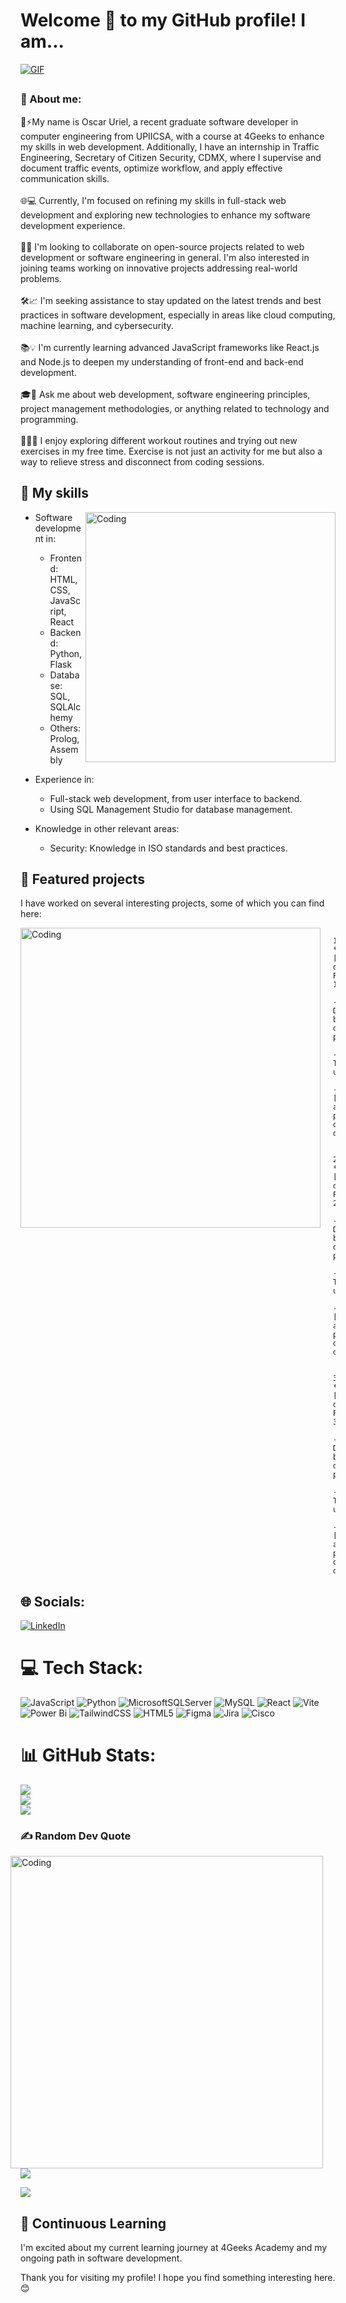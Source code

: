 # Welcome 👋 to my GitHub profile! I am... 
[![GIF](https://i.redd.it/thj41ymmh0351.gif)](https://i.redd.it/thj41ymmh0351.gif)

## 
### 💫 About me:
🔭⚡My name is Oscar Uriel, a recent graduate software developer in computer engineering from UPIICSA, with a course at 4Geeks to enhance my skills in web development. Additionally, I have an internship in Traffic Engineering, Secretary of Citizen Security, CDMX, where I supervise and document traffic events, optimize workflow, and apply effective communication skills.<br><br>
🌐💻 Currently, I'm focused on refining my skills in full-stack web development and exploring new technologies to enhance my software development experience.<br><br>
🤝🚀 I'm looking to collaborate on open-source projects related to web development or software engineering in general. I'm also interested in joining teams working on innovative projects addressing real-world problems.<br><br>
🛠️📈 I'm seeking assistance to stay updated on the latest trends and best practices in software development, especially in areas like cloud computing, machine learning, and cybersecurity.<br><br>
📚💡 I'm currently learning advanced JavaScript frameworks like React.js and Node.js to deepen my understanding of front-end and back-end development.<br><br>
🎓💬 Ask me about web development, software engineering principles, project management methodologies, or anything related to technology and programming.<br><br>
🏋️‍♂️💪 I enjoy exploring different workout routines and trying out new exercises in my free time. Exercise is not just an activity for me but also a way to relieve stress and disconnect from coding sessions.

## 🚀 My skills
<img align="right" alt="Coding" width="400" src="https://i.pinimg.com/originals/6d/78/71/6d78711d7c8438405ee8a5a50114f9ac.gif">

- Software development in:
  - Frontend: HTML, CSS, JavaScript, React
  - Backend: Python, Flask
  - Database: SQL, SQLAlchemy
  - Others: Prolog, Assembly

- Experience in:
  - Full-stack web development, from user interface to backend.
  - Using SQL Management Studio for database management.

- Knowledge in other relevant areas:
  - Security: Knowledge in ISO standards and best practices.

## 💼 Featured projects
I have worked on several interesting projects, some of which you can find here:

<img align="left" alt="Coding" width="480" style="margin-right: 20px;" src="https://i.pinimg.com/originals/1f/9c/10/1f9c10920abea2a2f69f9b7efbcaaf59.gif">

            1. **[Nombre del Proyecto 1]**
               - Descripción breve del proyecto.
               - Tecnologías utilizadas: 
               - [Enlace al proyecto o demo].
              
             2. **[Nombre del Proyecto 2]**
               - Descripción breve del proyecto.
               - Tecnologías utilizadas:
               - [Enlace al proyecto o demo].
                 
             3. **[Nombre del Proyecto 3]**
               - Descripción breve del proyecto.
               - Tecnologías utilizadas:
               - [Enlace al proyecto o demo].



## 🌐 Socials:
[![LinkedIn](https://img.shields.io/badge/LinkedIn-%230077B5.svg?logo=linkedin&logoColor=white)](https://linkedin.com/in/oscar-uriel-hernández-ayala-649a70274/) 

# 💻 Tech Stack:
![JavaScript](https://img.shields.io/badge/javascript-%23323330.svg?style=for-the-badge&logo=javascript&logoColor=%23F7DF1E) ![Python](https://img.shields.io/badge/python-3670A0?style=for-the-badge&logo=python&logoColor=ffdd54) ![MicrosoftSQLServer](https://img.shields.io/badge/Microsoft%20SQL%20Server-CC2927?style=for-the-badge&logo=microsoft%20sql%20server&logoColor=white) ![MySQL](https://img.shields.io/badge/mysql-%2300000f.svg?style=for-the-badge&logo=mysql&logoColor=white) ![React](https://img.shields.io/badge/react-%2320232a.svg?style=for-the-badge&logo=react&logoColor=%2361DAFB) ![Vite](https://img.shields.io/badge/vite-%23646CFF.svg?style=for-the-badge&logo=vite&logoColor=white) ![Power Bi](https://img.shields.io/badge/power_bi-F2C811?style=for-the-badge&logo=powerbi&logoColor=black) ![TailwindCSS](https://img.shields.io/badge/tailwindcss-%2338B2AC.svg?style=for-the-badge&logo=tailwind-css&logoColor=white) ![HTML5](https://img.shields.io/badge/html5-%23E34F26.svg?style=for-the-badge&logo=html5&logoColor=white) ![Figma](https://img.shields.io/badge/figma-%23F24E1E.svg?style=for-the-badge&logo=figma&logoColor=white) ![Jira](https://img.shields.io/badge/jira-%230A0FFF.svg?style=for-the-badge&logo=jira&logoColor=white) ![Cisco](https://img.shields.io/badge/cisco-%23049fd9.svg?style=for-the-badge&logo=cisco&logoColor=black)
# 📊 GitHub Stats:
![](https://github-readme-stats.vercel.app/api?username=OUHernandezAyala&theme=radical&hide_border=false&include_all_commits=false&count_private=false)<br/>
![](https://github-readme-streak-stats.herokuapp.com/?user=OUHernandezAyala&theme=radical&hide_border=false)<br/>
![](https://github-readme-stats.vercel.app/api/top-langs/?username=OUHernandezAyala&theme=radical&hide_border=false&include_all_commits=false&count_private=false&layout=compact)

### ✍️ Random Dev Quote
<img align="right" alt="Coding" width="500" style="margin-right: 20px;" src="https://i.pinimg.com/originals/29/e8/3e/29e83ec4df87effb82a855988452819f.gif">

![](https://quotes-github-readme.vercel.app/api?type=vetical&theme=radical)

[![](https://visitcount.itsvg.in/api?id=OUHernandezAyala&icon=5&color=11)](https://visitcount.itsvg.in)

<!-- Proudly created with GPRM ( https://gprm.itsvg.in ) -->

## 🌱 Continuous Learning

I'm excited about my current learning journey at 4Geeks Academy and my ongoing path in software development.

Thank you for visiting my profile! I hope you find something interesting here. 😊
